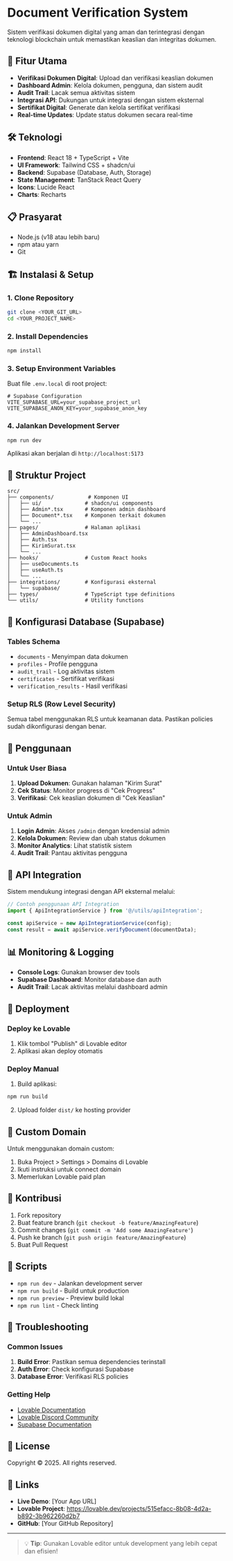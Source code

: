 
# Document Verification System

Sistem verifikasi dokumen digital yang aman dan terintegrasi dengan teknologi blockchain untuk memastikan keaslian dan integritas dokumen.

## 🚀 Fitur Utama

- **Verifikasi Dokumen Digital**: Upload dan verifikasi keaslian dokumen
- **Dashboard Admin**: Kelola dokumen, pengguna, dan sistem audit
- **Audit Trail**: Lacak semua aktivitas sistem
- **Integrasi API**: Dukungan untuk integrasi dengan sistem eksternal
- **Sertifikat Digital**: Generate dan kelola sertifikat verifikasi
- **Real-time Updates**: Update status dokumen secara real-time

## 🛠️ Teknologi

- **Frontend**: React 18 + TypeScript + Vite
- **UI Framework**: Tailwind CSS + shadcn/ui
- **Backend**: Supabase (Database, Auth, Storage)
- **State Management**: TanStack React Query
- **Icons**: Lucide React
- **Charts**: Recharts

## 📋 Prasyarat

- Node.js (v18 atau lebih baru)
- npm atau yarn
- Git

## 🏗️ Instalasi & Setup

### 1. Clone Repository

```bash
git clone <YOUR_GIT_URL>
cd <YOUR_PROJECT_NAME>
```

### 2. Install Dependencies

```bash
npm install
```

### 3. Setup Environment Variables

Buat file `.env.local` di root project:

```env
# Supabase Configuration
VITE_SUPABASE_URL=your_supabase_project_url
VITE_SUPABASE_ANON_KEY=your_supabase_anon_key
```

### 4. Jalankan Development Server

```bash
npm run dev
```

Aplikasi akan berjalan di `http://localhost:5173`

## 📁 Struktur Project

```
src/
├── components/           # Komponen UI
│   ├── ui/              # shadcn/ui components
│   ├── Admin*.tsx       # Komponen admin dashboard
│   ├── Document*.tsx    # Komponen terkait dokumen
│   └── ...
├── pages/               # Halaman aplikasi
│   ├── AdminDashboard.tsx
│   ├── Auth.tsx
│   ├── KirimSurat.tsx
│   └── ...
├── hooks/               # Custom React hooks
│   ├── useDocuments.ts
│   ├── useAuth.ts
│   └── ...
├── integrations/        # Konfigurasi eksternal
│   └── supabase/
├── types/               # TypeScript type definitions
└── utils/               # Utility functions
```

## 🔧 Konfigurasi Database (Supabase)

### Tables Schema

- `documents` - Menyimpan data dokumen
- `profiles` - Profile pengguna
- `audit_trail` - Log aktivitas sistem
- `certificates` - Sertifikat verifikasi
- `verification_results` - Hasil verifikasi

### Setup RLS (Row Level Security)

Semua tabel menggunakan RLS untuk keamanan data. Pastikan policies sudah dikonfigurasi dengan benar.

## 🎯 Penggunaan

### Untuk User Biasa

1. **Upload Dokumen**: Gunakan halaman "Kirim Surat"
2. **Cek Status**: Monitor progress di "Cek Progress"
3. **Verifikasi**: Cek keaslian dokumen di "Cek Keaslian"

### Untuk Admin

1. **Login Admin**: Akses `/admin` dengan kredensial admin
2. **Kelola Dokumen**: Review dan ubah status dokumen
3. **Monitor Analytics**: Lihat statistik sistem
4. **Audit Trail**: Pantau aktivitas pengguna

## 🔌 API Integration

Sistem mendukung integrasi dengan API eksternal melalui:

```typescript
// Contoh penggunaan API Integration
import { ApiIntegrationService } from '@/utils/apiIntegration';

const apiService = new ApiIntegrationService(config);
const result = await apiService.verifyDocument(documentData);
```

## 📊 Monitoring & Logging

- **Console Logs**: Gunakan browser dev tools
- **Supabase Dashboard**: Monitor database dan auth
- **Audit Trail**: Lacak aktivitas melalui dashboard admin

## 🚀 Deployment

### Deploy ke Lovable

1. Klik tombol "Publish" di Lovable editor
2. Aplikasi akan deploy otomatis

### Deploy Manual

1. Build aplikasi:
```bash
npm run build
```

2. Upload folder `dist/` ke hosting provider

## 🔗 Custom Domain

Untuk menggunakan domain custom:

1. Buka Project > Settings > Domains di Lovable
2. Ikuti instruksi untuk connect domain
3. Memerlukan Lovable paid plan

## 🤝 Kontribusi

1. Fork repository
2. Buat feature branch (`git checkout -b feature/AmazingFeature`)
3. Commit changes (`git commit -m 'Add some AmazingFeature'`)
4. Push ke branch (`git push origin feature/AmazingFeature`)
5. Buat Pull Request

## 📝 Scripts

- `npm run dev` - Jalankan development server
- `npm run build` - Build untuk production
- `npm run preview` - Preview build lokal
- `npm run lint` - Check linting

## 🐛 Troubleshooting

### Common Issues

1. **Build Error**: Pastikan semua dependencies terinstall
2. **Auth Error**: Check konfigurasi Supabase
3. **Database Error**: Verifikasi RLS policies

### Getting Help

- [Lovable Documentation](https://docs.lovable.dev/)
- [Lovable Discord Community](https://discord.com/channels/1119885301872070706/1280461670979993613)
- [Supabase Documentation](https://supabase.com/docs)

## 📄 License

Copyright © 2025. All rights reserved.

## 🔗 Links

- **Live Demo**: [Your App URL]
- **Lovable Project**: https://lovable.dev/projects/515efacc-8b08-4d2a-b892-3b962260d2b7
- **GitHub**: [Your GitHub Repository]

---

> 💡 **Tip**: Gunakan Lovable editor untuk development yang lebih cepat dan efisien!

